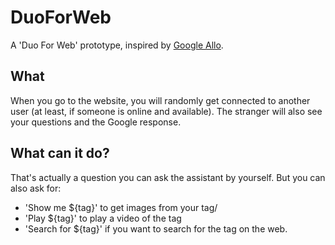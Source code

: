 # DuoForWeb

A 'Duo For Web' prototype, inspired by <a href="https://allo.google.com/">Google Allo</a>.

## What
When you go to the website, you will randomly get connected to another user (at least, if someone is online and available).
The stranger will also see your questions and the Google response.

## What can it do?
That's actually a question you can ask the assistant by yourself.
But you can also ask for:
* 'Show me ${tag}' to get images from your tag/
* 'Play ${tag}' to play a video of the tag
* 'Search for ${tag}' if you want to search for the tag on the web.
